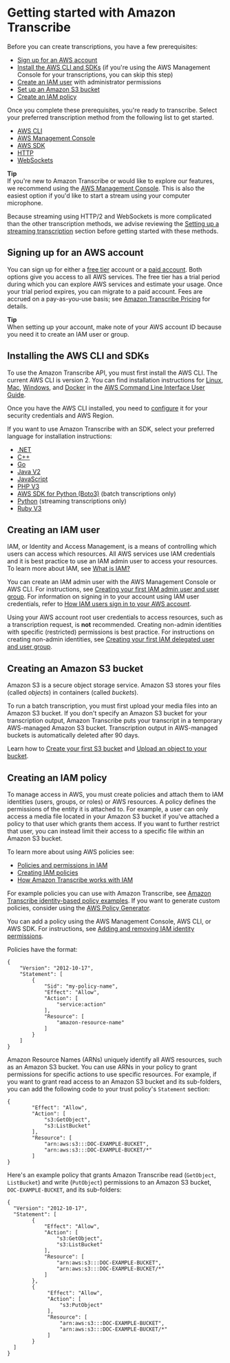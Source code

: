 # Getting started with Amazon Transcribe<a name="getting-started"></a>

Before you can create transcriptions, you have a few prerequisites:
+ [Sign up for an AWS account](#getting-started-sign-up)
+ [Install the AWS CLI and SDKs](#getting-started-api) \(if you're using the AWS Management Console for your transcriptions, you can skip this step\)
+ [Create an IAM user](#getting-started-iam) with administrator permissions
+ [Set up an Amazon S3 bucket](#getting-started-s3)
+ [Create an IAM policy](#getting-started-policy)

Once you complete these prerequisites, you're ready to transcribe\. Select your preferred transcription method from the following list to get started\.
+ [AWS CLI](getting-started-cli.md)
+ [AWS Management Console](getting-started-console.md)
+ [AWS SDK](getting-started-sdk.md)
+ [HTTP](getting-started-http-websocket.md)
+ [WebSockets](getting-started-http-websocket.md)

**Tip**  
If you're new to Amazon Transcribe or would like to explore our features, we recommend using the [AWS Management Console](https://console.aws.amazon.com/transcribe)\. This is also the easiest option if you'd like to start a stream using your computer microphone\.

Because streaming using HTTP/2 and WebSockets is more complicated than the other transcription methods, we advise reviewing the [Setting up a streaming transcription](streaming-setting-up.md) section before getting started with these methods\.

## Signing up for an AWS account<a name="getting-started-sign-up"></a>

You can sign up for either a [free tier](http://aws.amazon.com/free/) account or a [paid account](https://portal.aws.amazon.com/gp/aws/developer/registration/index.html)\. Both options give you access to all AWS services\. The free tier has a trial period during which you can explore AWS services and estimate your usage\. Once your trial period expires, you can migrate to a paid account\. Fees are accrued on a pay\-as\-you\-use basis; see [Amazon Transcribe Pricing](http://aws.amazon.com/transcribe/pricing/) for details\.

**Tip**  
When setting up your account, make note of your AWS account ID because you need it to create an IAM user or group\.

## Installing the AWS CLI and SDKs<a name="getting-started-api"></a>

To use the Amazon Transcribe API, you must first install the AWS CLI\. The current AWS CLI is version 2\. You can find installation instructions for [Linux](https://docs.aws.amazon.com/cli/latest/userguide/install-cliv2-linux.html), [Mac](https://docs.aws.amazon.com/cli/latest/userguide/install-cliv2-mac.html), [Windows](https://docs.aws.amazon.com/cli/latest/userguide/install-cliv2-windows.html), and [Docker](https://docs.aws.amazon.com/cli/latest/userguide/install-cliv2-docker.html) in the [AWS Command Line Interface User Guide](https://docs.aws.amazon.com/cli/latest/userguide/cli-chap-welcome.html)\. 

Once you have the AWS CLI installed, you need to [configure](https://docs.aws.amazon.com/cli/latest/userguide/cli-chap-configure.html) it for your security credentials and AWS Region\.

If you want to use Amazon Transcribe with an SDK, select your preferred language for installation instructions:
+ [\.NET](https://docs.aws.amazon.com/sdk-for-net/v3/developer-guide/quick-start.html)
+ [C\+\+](https://docs.aws.amazon.com/sdk-for-cpp/v1/developer-guide/getting-started.html)
+ [Go](https://aws.github.io/aws-sdk-go-v2/docs/)
+ [Java V2](https://docs.aws.amazon.com/sdk-for-java/latest/developer-guide/setup.html)
+ [JavaScript](https://docs.aws.amazon.com/sdk-for-javascript/v3/developer-guide/getting-started.html)
+ [PHP V3](https://docs.aws.amazon.com/sdk-for-php/v3/developer-guide/getting-started_installation.html)
+ [AWS SDK for Python \(Boto3\)](https://boto3.amazonaws.com/v1/documentation/api/latest/guide/quickstart.html) \(batch transcriptions only\)
+ [Python](https://github.com/awslabs/amazon-transcribe-streaming-sdk) \(streaming transcriptions only\)
+ [Ruby V3](https://docs.aws.amazon.com/sdk-for-ruby/v3/developer-guide/setup-install.html)

## Creating an IAM user<a name="getting-started-iam"></a>

IAM, or Identity and Access Management, is a means of controlling which users can access which resources\. All AWS services use IAM credentials and it is best practice to use an IAM admin user to access your resources\. To learn more about IAM, see [What is IAM?](https://docs.aws.amazon.com/IAM/latest/UserGuide/introduction.html)

You can create an IAM admin user with the AWS Management Console or AWS CLI\. For instructions, see [Creating your first IAM admin user and user group](https://docs.aws.amazon.com/IAM/latest/UserGuide/getting-started_create-admin-group.html)\. For information on signing in to your account using IAM user credentials, refer to [How IAM users sign in to your AWS account](https://docs.aws.amazon.com/IAM/latest/UserGuide/getting-started_how-users-sign-in.html)\.

Using your AWS account root user credentials to access resources, such as a transcription request, is **not** recommended\. Creating non\-admin identities with specific \(restricted\) permissions is best practice\. For instructions on creating non\-admin identities, see [Creating your first IAM delegated user and user group](https://docs.aws.amazon.com/IAM/latest/UserGuide/getting-started_create-delegated-user.html)\.

## Creating an Amazon S3 bucket<a name="getting-started-s3"></a>

Amazon S3 is a secure object storage service\. Amazon S3 stores your files \(called *objects*\) in containers \(called *buckets*\)\.

To run a batch transcription, you must first upload your media files into an Amazon S3 bucket\. If you don't specify an Amazon S3 bucket for your transcription output, Amazon Transcribe puts your transcript in a temporary AWS\-managed Amazon S3 bucket\. Transcription output in AWS\-managed buckets is automatically deleted after 90 days\.

Learn how to [Create your first S3 bucket](https://docs.aws.amazon.com/AmazonS3/latest/userguide/creating-bucket.html) and [Upload an object to your bucket](https://docs.aws.amazon.com/AmazonS3/latest/userguide/uploading-an-object-bucket.html)\.

## Creating an IAM policy<a name="getting-started-policy"></a>

To manage access in AWS, you must create policies and attach them to IAM identities \(users, groups, or roles\) or AWS resources\. A policy defines the permissions of the entity it is attached to\. For example, a user can only access a media file located in your Amazon S3 bucket if you've attached a policy to that user which grants them access\. If you want to further restrict that user, you can instead limit their access to a specific file within an Amazon S3 bucket\.

To learn more about using AWS policies see:
+ [Policies and permissions in IAM](https://docs.aws.amazon.com/IAM/latest/UserGuide/access_policies.html)
+ [Creating IAM policies](https://docs.aws.amazon.com/IAM/latest/UserGuide/access_policies_create.html)
+ [How Amazon Transcribe works with IAM](security_iam_service-with-iam.md)

For example policies you can use with Amazon Transcribe, see [Amazon Transcribe identity\-based policy examples](security_iam_id-based-policy-examples.md)\. If you want to generate custom policies, consider using the [AWS Policy Generator](https://awspolicygen.s3.amazonaws.com/policygen.html)\.

You can add a policy using the AWS Management Console, AWS CLI, or AWS SDK\. For instructions, see [Adding and removing IAM identity permissions](https://docs.aws.amazon.com/IAM/latest/UserGuide/access_policies_manage-attach-detach.html#add-policy-api)\.

Policies have the format:

```
{
    "Version": "2012-10-17",
    "Statement": [
        {
            "Sid": "my-policy-name",
            "Effect": "Allow",
            "Action": [
                "service:action"
            ],
            "Resource": [
                "amazon-resource-name"
            ]
        }
    ]
}
```

Amazon Resource Names \(ARNs\) uniquely identify all AWS resources, such as an Amazon S3 bucket\. You can use ARNs in your policy to grant permissions for specific actions to use specific resources\. For example, if you want to grant read access to an Amazon S3 bucket and its sub\-folders, you can add the following code to your trust policy's `Statement` section:

```
{
        "Effect": "Allow",
        "Action": [
            "s3:GetObject",
            "s3:ListBucket"
        ],
        "Resource": [
            "arn:aws:s3:::DOC-EXAMPLE-BUCKET",
            "arn:aws:s3:::DOC-EXAMPLE-BUCKET/*"
        ]
}
```

Here's an example policy that grants Amazon Transcribe read \(`GetObject`, `ListBucket`\) and write \(`PutObject`\) permissions to an Amazon S3 bucket, `DOC-EXAMPLE-BUCKET`, and its sub\-folders:

```
{
  "Version": "2012-10-17",
  "Statement": [
        {
            "Effect": "Allow",
            "Action": [
                "s3:GetObject",
                "s3:ListBucket"
            ],
            "Resource": [
                "arn:aws:s3:::DOC-EXAMPLE-BUCKET",
                "arn:aws:s3:::DOC-EXAMPLE-BUCKET/*"
            ]
        },
        {
             "Effect": "Allow",
             "Action": [
                 "s3:PutObject"
             ],
             "Resource": [
                 "arn:aws:s3:::DOC-EXAMPLE-BUCKET",
                 "arn:aws:s3:::DOC-EXAMPLE-BUCKET/*"
             ]
        }
  ]
}
```